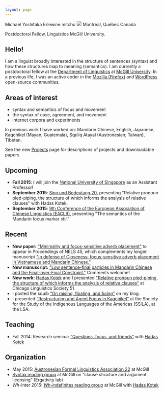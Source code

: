 ```yaml
---
layout: page
---
```

<div class="vcard">
<span class="fn">Michael Yoshitaka Erlewine</span>
<span class="nickname">mitcho</span>
<span class="photo image"><img src="/images/kyoto-270x150.jpg"/></span>
<span class="adr">
	<span class="locality">Montréal</span>,
	<span class="region">Québec</span>
	<span class="country">Canada</span>
</span>

<span class="title">Postdoctoral Fellow, Linguistics</span>
<span class="org">McGill University</span>.
</div>

## Hello!

I am a linguist broadly interested in the structure of sentences (syntax) and how these structures map to meaning (semantics). I am currently a postdoctoral fellow at the [Department of Linguistics](http://www.mcgill.ca/linguistics/department-linguistics) at [McGill University](http://mcgill.ca). In a previous life, I was an active coder in the [Mozilla (Firefox)](http://mozilla.org) and [WordPress](http://wordpress.org) open-source communities.

## Areas of interest

*   syntax and semantics of focus and movement
*   the syntax of case, agreement, and movement
*   internet corpora and experiments

In previous work I have worked on: Mandarin Chinese, English, Japanese, Kaqchikel (Mayan; Guatemala), Squliq Atayal (Austronesian; Taiwan), Tibetan.

See the new [Projects](/projects) page for descriptions of projects and downloadable papers.

## Upcoming

*	**Fall 2015**: I will join the [National University of Singapore](http://www.fas.nus.edu.sg/ell/) as an Assistant Professor!
*	**September 2015**: [Sinn und Bedeutung 20](https://sites.google.com/site/sinnundbedeutung20/home), presenting "Relative pronoun pied-piping, the structure of which informs the analysis of relative clauses" with Hadas Kotek.
*	**September 2015**: [9th Conference of the European Association of Chinese Linguistics (EACL9)](http://www.ilg.uni-stuttgart.de/EACL9), presenting "The semantics of the Mandarin focus marker *shì*."

## Recent

*	**New paper:** ["Minimality and focus-sensitive adverb placement"](/research/minimality-focus.html) to appear in Proceedings of NELS 45, which complements my longer manuscript ["In defense of Closeness: focus-sensitive adverb placement in Vietnamese and Mandarin Chinese."](/research/closeness.html)
*	**New manuscript:** ["Low sentence-final particles in Mandarin Chinese and the Final-over-Final Constraint."](/research/sfp-fofc.html) Comments welcome!
*	**New work:** [Hadas Kotek](http://hkotek.com) and I presented ["Relative pronoun pied-piping, the structure of which informs the analysis of relative clauses"](/research/talk-rppp.html) at Chicago Linguistics Society 51.
*	I posted the squib ["On raising, floating, and *being*"](/blog/floating-raising-being/) on my blog.
*	I presented [&#8220;Restructuring and Agent Focus in Kaqchikel&#8221;](/research/talk-af-restructuring.html) at the Society for the Study of the Indigenous Languages of the Americas (SSILA), at the LSA.

## Teaching

*   Fall 2014: Research seminar [&#8220;Questions, focus, and friends&#8221;](http://people.linguistics.mcgill.ca/~michael.erlewine/focus-wh/) with [Hadas Kotek](http://hkotek.com)

## Organization

*	May 2015: [Austronesian Formal Linguistics Association 22](http://lingconf.com/afla22/) at McGill
*	[Syntax reading group](http://ergativity.org) at McGill on "clause structure and argument licensing" (Ergativity lab)
*	*Wh*-inter 2015: [*Wh*-indefinites reading group](http://people.linguistics.mcgill.ca/~michael.erlewine/wh-indefs/) at McGill with [Hadas Kotek](http://hkotek.com)

